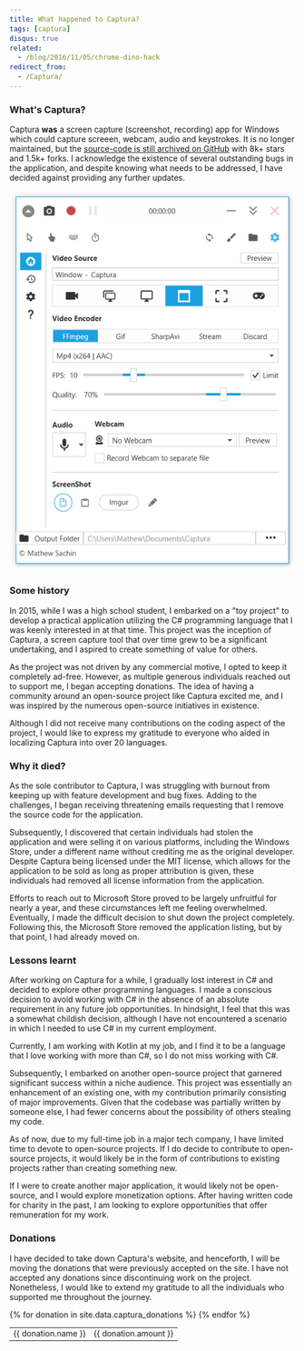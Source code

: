 ```yaml
---
title: What happened to Captura?
tags: [captura]
disqus: true
related:
  - /blog/2016/11/05/chrome-dino-hack
redirect_from:
  - /Captura/
---
```


### What's Captura?
Captura **was** a screen capture (screenshot, recording) app for Windows which could capture screeen, webcam, audio and keystrokes.
It is no longer maintained, but the [source-code is still archived on GitHub](https://github.com/MathewSachin/Captura) with 8k+ stars and 1.5k+ forks.
I acknowledge the existence of several outstanding bugs in the application, and despite knowing what needs to be addressed, I have decided against providing any further updates.

![Captura](/images/captura.png)

### Some history
In 2015, while I was a high school student, I embarked on a "toy project" to develop a practical application utilizing the C# programming language that I was keenly interested in at that time.
This project was the inception of Captura, a screen capture tool that over time grew to be a significant undertaking, and I aspired to create something of value for others.

As the project was not driven by any commercial motive, I opted to keep it completely ad-free.
However, as multiple generous individuals reached out to support me, I began accepting donations.
The idea of having a community around an open-source project like Captura excited me, and I was inspired by the numerous open-source initiatives in existence.

Although I did not receive many contributions on the coding aspect of the project, I would like to express my gratitude to everyone who aided in localizing Captura into over 20 languages.

### Why it died?
As the sole contributor to Captura, I was struggling with burnout from keeping up with feature development and bug fixes.
Adding to the challenges, I began receiving threatening emails requesting that I remove the source code for the application.

Subsequently, I discovered that certain individuals had stolen the application and were selling it on various platforms, including the Windows Store, under a different name without crediting me as the original developer.
Despite Captura being licensed under the MIT license, which allows for the application to be sold as long as proper attribution is given, these individuals had removed all license information from the application.

Efforts to reach out to Microsoft Store proved to be largely unfruitful for nearly a year, and these circumstances left me feeling overwhelmed.
Eventually, I made the difficult decision to shut down the project completely.
Following this, the Microsoft Store removed the application listing, but by that point, I had already moved on.

### Lessons learnt
After working on Captura for a while, I gradually lost interest in C# and decided to explore other programming languages.
I made a conscious decision to avoid working with C# in the absence of an absolute requirement in any future job opportunities.
In hindsight, I feel that this was a somewhat childish decision, although I have not encountered a scenario in which I needed to use C# in my current employment.

Currently, I am working with Kotlin at my job, and I find it to be a language that I love working with more than C#, so I do not miss working with C#.

Subsequently, I embarked on another open-source project that garnered significant success within a niche audience.
This project was essentially an enhancement of an existing one, with my contribution primarily consisting of major improvements.
Given that the codebase was partially written by someone else, I had fewer concerns about the possibility of others stealing my code.

As of now, due to my full-time job in a major tech company, I have limited time to devote to open-source projects.
If I do decide to contribute to open-source projects, it would likely be in the form of contributions to existing projects rather than creating something new.

If I were to create another major application, it would likely not be open-source, and I would explore monetization options.
After having written code for charity in the past, I am looking to explore opportunities that offer remuneration for my work.

### Donations
I have decided to take down Captura's website, and henceforth, I will be moving the donations that were previously accepted on the site.
I have not accepted any donations since discontinuing work on the project.
Nonetheless, I would like to extend my gratitude to all the individuals who supported me throughout the journey.

<table class="table table-striped table-bordered shadow">
  {% for donation in site.data.captura_donations %}
    <tr>
      <td>{{ donation.name }}</td>
      <td>{{ donation.amount }}</td>
    </tr>
  {% endfor %}
</table>
